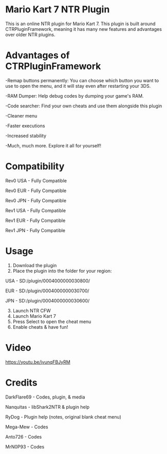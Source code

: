 # Mario Kart 7 NTR Plugin
This is an online NTR plugin for Mario Kart 7. This plugin is built around CTRPluginFramework, meaning it has many new features and advantages over older NTR plugins.

# Advantages of CTRPluginFramework

-Remap buttons permanently: You can choose which button you want to use to open the menu, and it will stay even after restarting your 3DS.

-RAM Dumper: Help debug codes by dumping your game's RAM.

-Code searcher: Find your own cheats and use them alongside this plugin

-Cleaner menu

-Faster executions

-Increased stability

-Much, much more. Explore it all for yourself!

# Compatibility
Rev0 USA - Fully Compatible

Rev0 EUR - Fully Compatible

Rev0 JPN - Fully Compatible

Rev1 USA - Fully Compatible

Rev1 EUR - Fully Compatible

Rev1 JPN - Fully Compatible

# Usage

1. Download the plugin
2. Place the plugin into the folder for your region:

USA   -   SD:/plugin/0004000000030800/

EUR   -   SD:/plugin/0004000000030700/

JPN   -   SD:/plugin/0004000000030600/

3. Launch NTR CFW
4. Launch Mario Kart 7
5. Press Select to open the cheat menu
6. Enable cheats & have fun!

# Video
https://youtu.be/jvunqFBJyRM

# Credits

DarkFlare69 - Codes, plugin, & media

Nanquitas - libShark2NTR & plugin help

RyDog - Plugin help (notes, original blank cheat menu)

Mega-Mew - Codes

Anto726 - Codes

MrN0P93 - Codes
